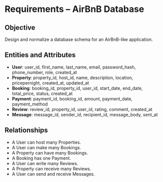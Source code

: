 # Requirements – AirBnB Database

## Objective
Design and normalize a database schema for an AirBnB-like application.

## Entities and Attributes
- **User**: user_id, first_name, last_name, email, password_hash, phone_number, role, created_at
- **Property**: property_id, host_id, name, description, location, pricepernight, created_at, updated_at
- **Booking**: booking_id, property_id, user_id, start_date, end_date, total_price, status, created_at
- **Payment**: payment_id, booking_id, amount, payment_date, payment_method
- **Review**: review_id, property_id, user_id, rating, comment, created_at
- **Message**: message_id, sender_id, recipient_id, message_body, sent_at

## Relationships
- A User can host many Properties.
- A User can make many Bookings.
- A Property can have many Bookings.
- A Booking has one Payment.
- A User can write many Reviews.
- A Property can receive many Reviews.
- A User can send and receive Messages.
